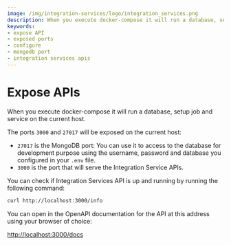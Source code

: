 ```yaml
---
image: /img/integration-services/logo/integration_services.png
description: When you execute docker-compose it will run a database, setup job and service on the current host. The ports `3000` and `27017` will be exposed on the current host.
keywords:
- expose API
- exposed ports
- configure
- mongodb port
- integration services apis
---
```


# Expose APIs

When you execute docker-compose it will run a database, setup job and service on the current host.

The ports `3000` and `27017` will be exposed on the current host:

- `27017` is the MongoDB port: You can use it to access to the database for development purpose using the username,
  password and database you configured in your `.env` file.
- `3000` is the port that will serve the Integration Service APIs.

You can check if Integration Services API is up and running by running the following command:

```bash
curl http://localhost:3000/info
```

You can open in the OpenAPI documentation for the API at this address using your browser of choice:

[http://localhost:3000/docs](http://localhost:3000/docs)
